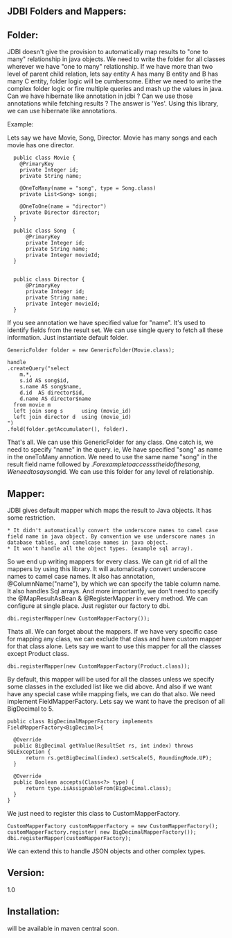 JDBI Folders and Mappers:
----------------------------------------

Folder:
----------------------

  JDBI doesn't give the provision to automatically map results to  "one to many" relationship in java objects. We need to write the folder for all classes wherever we have "one to many" relationship. If we have more than two level of parent child relation, lets say entity A has many B entity and B has many C entity, folder logic will be cumbersome. Either we need to write the complex folder logic or fire multiple queries and mash up the values in java. 
  Can we have hibernate like annotation in jdbi ? Can we use those annotations while fetching results ?
  The answer is 'Yes'. Using this library, we can use hibernate like annotations.
  
Example: 

  Lets say we have Movie, Song, Director. Movie has many songs and each movie has one director.
  
      public class Movie {
        @PrimaryKey
        private Integer id;
        private String name;
    
        @OneToMany(name = "song", type = Song.class)
        private List<Song> songs;
    
        @OneToOne(name = "director")
        private Director director;
      }

      public class Song  {
          @PrimaryKey
          private Integer id;
          private String name;
          private Integer movieId;
      }


      public class Director {
          @PrimaryKey
          private Integer id;
          private String name;
          private Integer movieId;
      }

If you see annotation we have specified value for "name". It's used to identify fields from the result set. We can use single query to fetch all these information. Just instantiate default folder.

    GenericFolder folder = new GenericFolder(Movie.class);

    handle
    .createQuery("select
        m.*,
        s.id AS song$id,
        s.name AS song$name,
        d.id  AS director$id,
        d.name AS director$name
      from movie m
      left join song s      using (movie_id)
      left join director d  using (movie_id)
    ")
    .fold(folder.getAccumulator(), folder).

That's all. We can use this GenericFolder for any class. One catch is, we need to specify "name" in the query. ie, We have specified "song" as name in the oneToMany annotion. We need to use the same name "song" in the result field name followed by $.
For example to accesss the id of the song, We need to say song$id. We can use this folder for any level of relationship.

Mapper:
------------------------

  JDBI gives default mapper which maps the result to Java objects. It has some restriction.
  
    * It didn't automatically convert the underscore names to camel case field name in java object. By convention we use underscore names in database tables, and camelcase names in java object. 
    * It won't handle all the object types. (example sql array).
    
  So we end up writing mappers for every class.  We can git rid of all the mappers by using this library. It will automatically convert underscore names to camel case names. It also has annotation, @ColumnName("name"), by which we can specify the table column name. It also handles Sql arrays. And more importantly, we don't need to specify the @MapResultAsBean & @RegisterMapper in every method. We can configure at single place. Just register our factory to dbi.
    
    dbi.registerMapper(new CustomMapperFactory());
    
  Thats all. We can forget about the mappers. If we have very specific case for mapping any class, we can exclude that class and have custom mapper for that class alone. Lets say we want to use this mapper for all the classes except Product class.    
  
    dbi.registerMapper(new CustomMapperFactory(Product.class));
    
  By default, this mapper will be used for all the classes unless we specify some classes in the excluded list like we did above. And also if we want have any special case while mapping fiels, we can do that also. We need implement FieldMapperFactory<T>. Lets say we want to have the precison of all BigDecimal to 5.
  
    public class BigDecimalMapperFactory implements FieldMapperFactory<BigDecimal>{
  
      @Override
      public BigDecimal getValue(ResultSet rs, int index) throws SQLException {
          return rs.getBigDecimal(index).setScale(5, RoundingMode.UP);
      }
  
      @Override
      public Boolean accepts(Class<?> type) {
          return type.isAssignableFrom(BigDecimal.class);
      }
    }

We just need to register this class to CustomMapperFactory.

    CustomMapperFactory customMapperFactory = new CustomMapperFactory();
    customMapperFactory.register( new BigDecimalMapperFactory());
    dbi.registerMapper(customMapperFactory);

We can extend this to handle JSON objects and other complex types.


Version:
--------------------------------
1.0

Installation:
--------------------------------
will be available in maven central soon.


  
    
    
    
    
    






  
  
